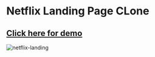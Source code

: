 # Netflix Landing Page CLone
## [Click here for demo](https://netflix-landing-clone-react-ninjas.react-ninjas.repl.co/)
![netflix-landing](https://user-images.githubusercontent.com/11324886/182055183-95745559-c3c0-4eb6-abcf-a9114690ae25.jpeg)
